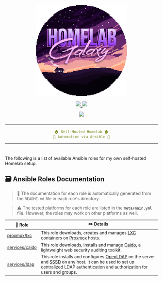<h1 align="center">
    <a href="#"><img src="https://github.com/kikewtf/galaxy/raw/main/.github/readme/logo.png" alt="Galaxy" width="300" /></a>
    <br />
    <a href="https://github.com/kikewtf/galaxy/homelab/issues">
        <img src="https://img.shields.io/github/issues/kikewtf/homelab?color=fab387&labelColor=303446&style=for-the-badge" />
    </a>
    <a href="https://github.com/kikewtf/homelab">
        <img src="https://img.shields.io/github/repo-size/kikewtf/homelab?color=ea999c&labelColor=303446&style=for-the-badge" />
    </a>
    <br/>
    <a href="https://www.ansible.com/">
        <img src="https://img.shields.io/badge/ansible%20version->=2.15.5-b4befe?labelColor=303446&style=for-the-badge&logo=ansible" />
    </a>
    <br />
</h1>

<div align="center">
<hr/>

```yaml
🏠 Self-Hosted Homelab 🏠
🌌 Automation via Ansible 🌌
```

<hr/>
<h1></h1>
</div>

The following is a list of available Ansible roles for my own self-hosted Homelab setup:

## 🗃️ Ansible Roles Documentation

> 📝 The documentation for each role is automatically generated from the `README.md` file in each role's directory.

> ⚠️ The tested platforms for each role are listed in the [`meta/main.yml`](./meta/main.yml) file. However, the roles may work on other platforms as well.

| 📁 **Role** | ✏️ **Details** |
| --- | --- |
| [proxmox/lxc](./roles/proxmox/lxc/) | This role downloads, creates and manages [LXC](https://linuxcontainers.org/lxc/) containers on [Proxmox](https://www.proxmox.com/) hosts. |
| [services/caido](./roles/services/caido) | This role downloads, installs and manage [Caido](https://caido.io/), a lightweight web security auditing toolkit. |
| [services/ldap](./roles/services/ldap/) | This role installs and configures [OpenLDAP](https://www.openldap.org/) on the server and [SSSD](https://sssd.io/) on any host. It can be used to set up centralized LDAP authentication and authorization for users and groups. |
